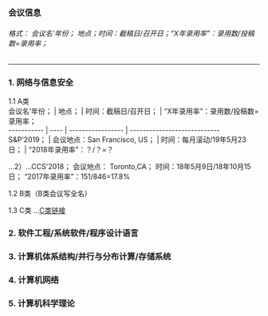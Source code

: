 ### 会议信息   

###### 格式：      会议名’年份； 地点；时间：截稿日/召开日；“X年录用率”：录用数/投稿数=录用率；    
---   
### 1. 网络与信息安全  
1.1 A类  
会议名’年份； | 地点； | 时间：截稿日/召开日； | “X年录用率”：录用数/投稿数=录用率；   
----------- | ---- | ----------------- | ----------------------------   
S&P‘2019； | 会议地点：San Francisco, US； | 时间：每月滚动/19年5月23日； | “2018年录用率”：？/？=？  
   
...2）...CCS'2018； 会议地点： Toronto,CA； 时间：18年5月9日/18年10月15日； “2017年录用率”：151/846=17.8%  

1.2 B类（B类会议写全名）  

1.3 C类   ...[C类链接](security-C.md)  

### 2. 软件工程/系统软件/程序设计语言  
   
### 3. 计算机体系结构/并行与分布计算/存储系统   
   
### 4. 计算机网络  
   
### 5. 计算机科学理论   
